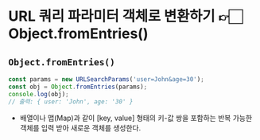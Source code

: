 # URL 쿼리 파라미터 객체로 변환하기 👉🏻 Object.fromEntries()

## `Object.fromEntries()`

```javascript
const params = new URLSearchParams('user=John&age=30');
const obj = Object.fromEntries(params);
console.log(obj);
// 출력: { user: 'John', age: '30' }
```

* 배열이나 맵(Map)과 같이 \[key, value] 형태의 키-값 쌍을 포함하는 반복 가능한 객체를 입력 받아 새로운 객체를 생성한다.&#x20;



